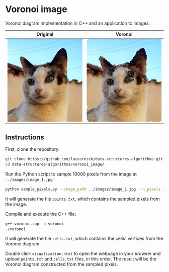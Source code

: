 # Voronoi image

Voronoi diagram implementation in C++ and an application to images.

Original             |  Voronoi
:-------------------------:|:-------------------------:
![](https://raw.githubusercontent.com/lucasresck/data-structures-algorithms/main/images/cover_1.jpg)  |  ![](https://raw.githubusercontent.com/lucasresck/data-structures-algorithms/main/images/cover_2.png)

## Instructions

First, clone the repository:

```bash
git clone https://github.com/lucasresck/data-structures-algorithms.git
cd data-structures-algorithms/voronoi_image/
```

Run the Python script to sample 10000 pixels from the image at `../images/image_1.jpg`:

```bash
python sample_pixels.py --image_path ../images/image_1.jpg --n_pixels 10000
```

It will generate the file `points.txt`, which contains the sampled pixels from the image.

Compile and execute the C++ file:

```bash
g++ voronoi.cpp -o voronoi
./voronoi
```

It will generate the file `cells.txt`, which contains the cells' vertices from the Voronoi diagram.

Double click `visualization.html` to open the webpage in your browser and upload `points.txt` and `cells.txt` files, in this order.
The result will be the Voronoi diagram constructed from the sampled pixels.
